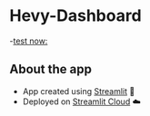# Hevy-Dashboard
-[test now:](https://hevy-dashboard-amtgnnllgrxw6q5hybh8zm.streamlit.app/)

## About the app
- App created using [Streamlit](https://streamlit.io) 🎈
- Deployed on [Streamlit Cloud](https://streamlit.io/cloud) ☁️
